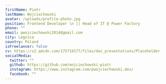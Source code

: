 ```yaml
---
firstName: Piotr
lastName: Wojciechowski
avatar: /uploads/profile-photo.jpg
position: Frontend Developer \n || Head of IT @ Power Factory
phone: ""
email: pwojciechowski2014@gmail.com
city: Legnica
country: Poland
isFreelancer: false
cv: https://s2.q4cdn.com/175719177/files/doc_presentations/Placeholder-PDF.pdf
socialMedia:
  twitter: ""
  github: https://github.com/wojciechowski-piotr
  instagram: https://www.instagram.com/pwojciechowski.dev/
  facebook: ""
---
```

